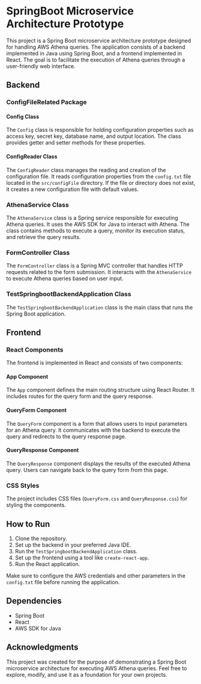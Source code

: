 # SpringBoot Microservice Architecture Prototype

This project is a Spring Boot microservice architecture prototype designed for handling AWS Athena queries. The application consists of a backend implemented in Java using Spring Boot, and a frontend implemented in React. The goal is to facilitate the execution of Athena queries through a user-friendly web interface.

## Backend

### ConfigFileRelated Package

#### Config Class

The `Config` class is responsible for holding configuration properties such as access key, secret key, database name, and output location. The class provides getter and setter methods for these properties.

#### ConfigReader Class

The `ConfigReader` class manages the reading and creation of the configuration file. It reads configuration properties from the `config.txt` file located in the `src/configFile` directory. If the file or directory does not exist, it creates a new configuration file with default values.

### AthenaService Class

The `AthenaService` class is a Spring service responsible for executing Athena queries. It uses the AWS SDK for Java to interact with Athena. The class contains methods to execute a query, monitor its execution status, and retrieve the query results.

### FormController Class

The `FormController` class is a Spring MVC controller that handles HTTP requests related to the form submission. It interacts with the `AthenaService` to execute Athena queries based on user input.

### TestSpringbootBackendApplication Class

The `TestSpringbootBackendApplication` class is the main class that runs the Spring Boot application.

## Frontend

### React Components

The frontend is implemented in React and consists of two components:

#### App Component

The `App` component defines the main routing structure using React Router. It includes routes for the query form and the query response.

#### QueryForm Component

The `QueryForm` component is a form that allows users to input parameters for an Athena query. It communicates with the backend to execute the query and redirects to the query response page.

#### QueryResponse Component

The `QueryResponse` component displays the results of the executed Athena query. Users can navigate back to the query form from this page.

### CSS Styles

The project includes CSS files (`QueryForm.css` and `QueryResponse.css`) for styling the components.

## How to Run

1. Clone the repository.
2. Set up the backend in your preferred Java IDE.
3. Run the `TestSpringbootBackendApplication` class.
4. Set up the frontend using a tool like `create-react-app`.
5. Run the React application.

Make sure to configure the AWS credentials and other parameters in the `config.txt` file before running the application.

## Dependencies

- Spring Boot
- React
- AWS SDK for Java

## Acknowledgments

This project was created for the purpose of demonstrating a Spring Boot microservice architecture for executing AWS Athena queries. Feel free to explore, modify, and use it as a foundation for your own projects.
